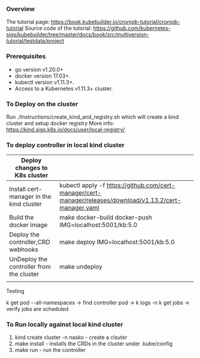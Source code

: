### Overview
The tutorial page:
https://book.kubebuilder.io/cronjob-tutorial/cronjob-tutorial
Source code of the tutorial:
https://github.com/kubernetes-sigs/kubebuilder/tree/master/docs/book/src/multiversion-tutorial/testdata/project

### Prerequisites
- go version v1.20.0+
- docker version 17.03+.
- kubectl version v1.11.3+.
- Access to a Kubernetes v1.11.3+ cluster.

### To Deploy on the cluster
Run ./Instructions/create_kind_and_registry.sh which will create a kind cluster and setup docker registry
More info: https://kind.sigs.k8s.io/docs/user/local-registry/


### To deploy controller in local kind cluster

| Deploy changes to K8s cluster            |                                                                                                           |
|------------------------------------------|-----------------------------------------------------------------------------------------------------------|
| Install cert-manager in the kind cluster | kubectl apply -f https://github.com/cert-manager/cert-manager/releases/download/v1.13.2/cert-manager.yaml |
| Build the docker image                   | make docker-build docker-push IMG=localhost:5001/kb:5.0                                                   |
| Deploy the controller,CRD webhooks       | make deploy  IMG=localhost:5001/kb:5.0                                                                    |
| UnDeploy the controller from the cluster | make undeploy                                                                                             |
|                                          |                                                                                                           |


Testing

k get pod --all-namespaces -> find controller pod -> k logs -n <controller-namespace> <pod-name>
k get jobs -> verify jobs are scheduled


###  To Run locally against local kind cluster
1. kind create cluster -n nasko - create a clsuter
2. make install - installs the CRDs in the cluster under .kube/config
3. make run - run the controller
